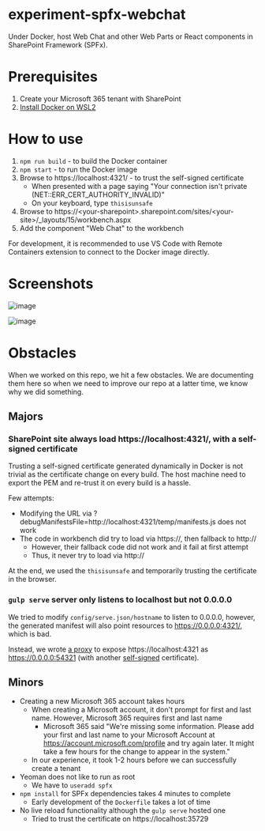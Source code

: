 # experiment-spfx-webchat

Under Docker, host Web Chat and other Web Parts or React components in SharePoint Framework (SPFx).

# Prerequisites

1. Create your Microsoft 365 tenant with SharePoint
1. [Install Docker on WSL2](https://aka.ms/wsl2)

# How to use

1. `npm run build` - to build the Docker container
1. `npm start` - to run the Docker image
1. Browse to https://localhost:4321/ - to trust the self-signed certificate
   - When presented with a page saying "Your connection isn't private (NET::ERR_CERT_AUTHORITY_INVALID)"
   - On your keyboard, type `thisisunsafe`
1. Browse to https://&lt;your-sharepoint&gt;.sharepoint.com/sites/&lt;your-site&gt;/_layouts/15/workbench.aspx
1. Add the component "Web Chat" to the workbench

For development, it is recommended to use VS Code with Remote Containers extension to connect to the Docker image directly.

# Screenshots

![image](https://user-images.githubusercontent.com/1622400/183159352-e8bf4952-7d3e-4e1f-b81f-5b2c8f05caab.png)

![image](https://user-images.githubusercontent.com/1622400/183159262-fafe1bd1-1f38-4da6-8918-96f62fd03dcd.png)

# Obstacles

When we worked on this repo, we hit a few obstacles. We are documenting them here so when we need to improve our repo at a latter time, we know why we did something.

## Majors

### SharePoint site always load https://localhost:4321/, with a self-signed certificate

Trusting a self-signed certificate generated dynamically in Docker is not trivial as the certificate change on every build. The host machine need to export the PEM and re-trust it on every build is a hassle.

Few attempts:

- Modifying the URL via ?debugManifestsFile=http://localhost:4321/temp/manifests.js does not work
- The code in workbench did try to load via https://, then fallback to http://
   - However, their fallback code did not work and it fail at first attempt
   - Thus, it never try to load via http://

At the end, we used the `thisisunsafe` and temporarily trusting the certificate in the browser.

### `gulp serve` server only listens to localhost but not 0.0.0.0

We tried to modify `config/serve.json/hostname` to listen to 0.0.0.0, however, the generated manifest will also point resources to https://0.0.0.0:4321/, which is bad.

Instead, we wrote [a proxy](src/proxy.js) to expose https://localhost:4321 as https://0.0.0.0:54321 (with another [self-signed](https://npmjs.com/package/selfsigned) certificate).

## Minors

- Creating a new Microsoft 365 account takes hours
   - When creating a Microsoft account, it don't prompt for first and last name. However, Microsoft 365 requires first and last name
      - Microsoft 365 said "We're missing some information. Please add your first and last name to your Microsoft Account at https://account.microsoft.com/profile and try again later. It might take a few hours for the change to appear in the system."
   - In our experience, it took 1-2 hours before we can successfully create a tenant
- Yeoman does not like to run as root
   - We have to `useradd spfx`
- `npm install` for SPFx dependencies takes 4 minutes to complete
   - Early development of the `Dockerfile` takes a lot of time
- No live reload functionality although the `gulp serve` hosted one
   - Tried to trust the certificate on https://localhost:35729
